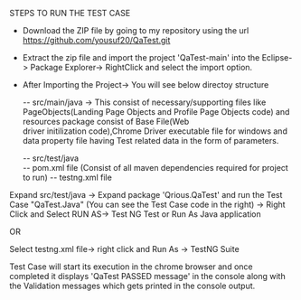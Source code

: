 STEPS TO RUN THE TEST CASE

- Download the ZIP file by going to my repository using the url https://github.com/yousuf20/QaTest.git

- Extract the zip file and import the project 'QaTest-main' into the Eclipse-> Package Explorer-> RightClick and select the import option.

- After Importing the Project-> You will see below directoy structure

    -- src/main/java  -> This consist of necessary/supporting files like PageObjects(Landing Page Objects and Profile Page Objects code) and resources package consist of Base File(Web        
                     driver initilization code),Chrome Driver executable file for windows and data property file having Test related data in the form of parameters.

    -- src/test/java   
    -- pom.xml file  (Consist of all maven dependencies required for project to run)
    -- testng.xml file 

Expand src/test/java -> Expand package 'Qrious.QaTest' and run the Test Case "QaTest.Java" (You can see the Test Case code in the right) -> Right Click and Select RUN AS-> Test NG Test or Run As Java application 

OR

Select testng.xml file-> right click and Run As -> TestNG Suite 

Test Case will start its execution in the chrome browser and once completed it displays 'QaTest PASSED message' in the console along with the Validation messages which gets printed in the console output.








